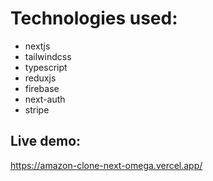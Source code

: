 # Technologies used:

- nextjs
- tailwindcss
- typescript
- reduxjs
- firebase
- next-auth
- stripe

## Live demo: 
https://amazon-clone-next-omega.vercel.app/

